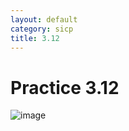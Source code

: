 ```yaml
---
layout: default
category: sicp
title: 3.12
---
```


# Practice 3.12

![image]({{site.url}}/static/images/3.12_1.png)
